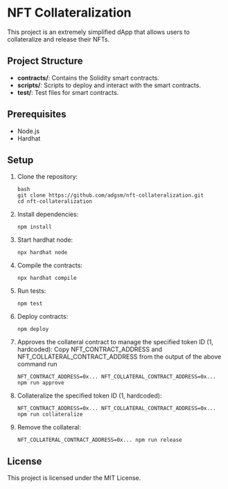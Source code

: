# NFT Collateralization

This project is an extremely simplified dApp that allows users to collateralize and release their NFTs.

## Project Structure

- **contracts/**: Contains the Solidity smart contracts.
- **scripts/**: Scripts to deploy and interact with the smart contracts.
- **test/**: Test files for smart contracts.

## Prerequisites

- Node.js
- Hardhat

## Setup

1. Clone the repository:

   ```
   bash
   git clone https://github.com/adgsm/nft-collateralization.git
   cd nft-collateralization
   ```
2. Install dependencies:
    ```
    npm install
    ```
3. Start hardhat node:
    ```
    npx hardhat node
    ```
4. Compile the contracts:
    ```
    npx hardhat compile
    ```
5. Run tests:
    ```
    npm test
    ```
6. Deploy contracts:
    ```
    npm deploy

    ```
7. Approves the collateral contract to manage the specified token ID (1, hardcoded):
    Copy NFT_CONTRACT_ADDRESS and NFT_COLLATERAL_CONTRACT_ADDRESS from the output of the above command run
    ```
    NFT_CONTRACT_ADDRESS=0x... NFT_COLLATERAL_CONTRACT_ADDRESS=0x... npm run approve
    ```
8. Collateralize the specified token ID (1, hardcoded):
    ```
    NFT_CONTRACT_ADDRESS=0x... NFT_COLLATERAL_CONTRACT_ADDRESS=0x... npm run collateralize
    ```
9. Remove the collateral:
    ```
    NFT_COLLATERAL_CONTRACT_ADDRESS=0x... npm run release
    ```

## License

This project is licensed under the MIT License.